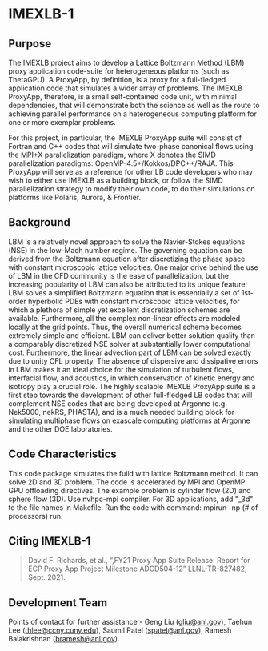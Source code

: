 # IMEXLB-1

## Purpose
The IMEXLB project aims to develop a Lattice Boltzmann Method (LBM) proxy application code-suite for heterogeneous platforms (such as ThetaGPU). A ProxyApp, by definition, is a proxy for a full-fledged application code that simulates a wider array of problems. The IMEXLB ProxyApp, therefore, is a small self-contained code unit, with minimal dependencies, that will demonstrate both the science as well as the route to achieving parallel performance on a heterogeneous computing platform for one or more exemplar problems.

For this project, in particular, the IMEXLB ProxyApp suite will consist of Fortran and C++ codes that will simulate two-phase canonical flows using the MPI+X parallelization paradigm, where X denotes the SIMD parallelization paradigms: OpenMP-4.5+/Kokkos/DPC++/RAJA. This ProxyApp will serve as a reference for other LB code developers who may wish to either use IMEXLB as a building block, or follow the SIMD parallelization strategy to modify their own code, to do their simulations on platforms like Polaris, Aurora, & Frontier.

## Background
LBM is a relatively novel approach to solve the Navier-Stokes equations (NSE) in the low-Mach number regime. The governing equation can be derived from the Boltzmann equation after discretizing the phase space with constant microscopic lattice velocities. One major drive behind the use of LBM in the CFD community is the ease of parallelization, but the increasing popularity of LBM can also be attributed to its unique feature: LBM solves a simplified Boltzmann equation that is essentially a set of 1st-order hyperbolic PDEs with constant microscopic lattice velocities, for which a plethora of simple yet excellent discretization schemes are available. Furthermore, all the complex non-linear effects are modeled locally at the grid points. Thus, the overall numerical scheme becomes extremely simple and efficient. LBM can deliver better solution quality than a comparably discretized NSE solver at substantially lower computational cost. Furthermore, the linear advection part of LBM can be solved exactly due to unity CFL property. The absence of dispersive and dissipative errors in LBM makes it an ideal choice for the simulation of turbulent flows, interfacial flow, and acoustics, in which conservation of kinetic energy and isotropy play a crucial role. The highly scalable IMEXLB ProxyApp suite is a first step towards the development of other full-fledged LB codes that will complement NSE codes that are being developed at Argonne (e.g. Nek5000, nekRS, PHASTA), and is a much needed building block for simulating multiphase flows on exascale computing platforms at Argonne and the other DOE laboratories.

## Code Characteristics
This code package simulates the fuild with lattice Boltzmann method. It can solve 2D and 3D problem. The code is accelerated by MPI and OpenMP GPU offloading directives. The example problem is cylinder flow (2D) and sphere flow (3D). Use nvhpc-mpi compiler.
For 3D applications, add "_3d" to the file names in Makefile. Run the code with command: mpirun -np (# of processors) run.


## Citing IMEXLB-1
>David F. Richards, et al., “,FY21 Proxy App Suite Release: Report for ECP Proxy App Project Milestone ADCD504-12” LLNL-TR-827482, Sept. 2021.

## Development Team
Points of contact for further assistance - Geng Liu (gliu@anl.gov), Taehun Lee (thlee@ccny.cuny.edu), Saumil Patel (spatel@anl.gov), Ramesh Balakrishnan (bramesh@anl.gov).

